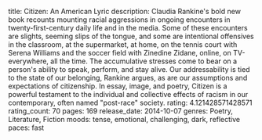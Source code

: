 title: Citizen: An American Lyric
description: Claudia Rankine's bold new book recounts mounting racial aggressions in ongoing encounters in twenty-first-century daily life and in the media. Some of these encounters are slights, seeming slips of the tongue, and some are intentional offensives in the classroom, at the supermarket, at home, on the tennis court with Serena Williams and the soccer field with Zinedine Zidane, online, on TV-everywhere, all the time. The accumulative stresses come to bear on a person's ability to speak, perform, and stay alive. Our addressability is tied to the state of our belonging, Rankine argues, as are our assumptions and expectations of citizenship. In essay, image, and poetry, Citizen is a powerful testament to the individual and collective effects of racism in our contemporary, often named "post-race" society.
rating: 4.121428571428571
rating_count: 70
pages: 169
release_date: 2014-10-07
genres: Poetry, Literature, Fiction
moods: tense, emotional, challenging, dark, reflective
paces: fast